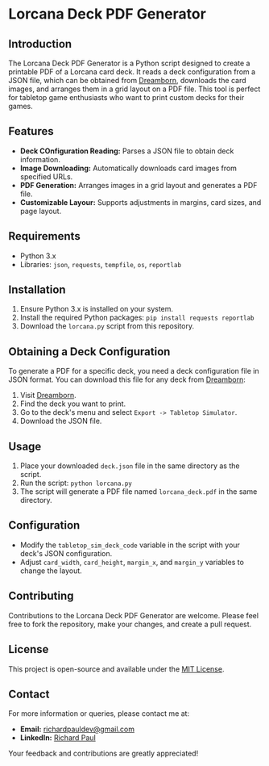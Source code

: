 # Lorcana Deck PDF Generator

## Introduction
The Lorcana Deck PDF Generator is a Python script designed to create a printable PDF of a Lorcana card deck. It reads a deck configuration from a JSON file, which can be obtained from [Dreamborn](https://dreamborn.ink/), downloads the card images, and arranges them in a grid layout on a PDF file. This tool is perfect for tabletop game enthusiasts who want to print custom decks for their games.

## Features
- **Deck COnfiguration Reading:** Parses a JSON file to obtain deck information.
- **Image Downloading:** Automatically downloads card images from specified URLs.
- **PDF Generation:** Arranges images in a grid layout and generates a PDF file.
- **Customizable Layour:** Supports adjustments in margins, card sizes, and page layout.

## Requirements
- Python 3.x
- Libraries: `json`, `requests`, `tempfile`, `os`, `reportlab`

## Installation
1. Ensure Python 3.x is installed on your system.
2. Install the required Python packages: `pip install requests reportlab`
3. Download the `lorcana.py` script from this repository.

## Obtaining a Deck Configuration
To generate a PDF for a specific deck, you need a deck configuration file in JSON format. You can download this file for any deck from [Dreamborn](https://dreamborn.ink/): 

1. Visit [Dreamborn](https://dreamborn.ink).
2. Find the deck you want to print.
3. Go to the deck's menu and select `Export -> Tabletop Simulator`.
4. Download the JSON file.

## Usage
1. Place your downloaded `deck.json` file in the same directory as the script.
2. Run the script: `python lorcana.py`
3. The script will generate a PDF file named `lorcana_deck.pdf` in the same directory.

## Configuration
- Modify the `tabletop_sim_deck_code` variable in the script with your deck's JSON configuration.
- Adjust `card_width`, `card_height`, `margin_x`, and `margin_y` variables to change the layout.

## Contributing
Contributions to the Lorcana Deck PDF Generator are welcome. Please feel free to fork the repository, make your changes, and create a pull request.

## License
This project is open-source and available under the [MIT License](https://opensource.org/license/mit/).

## Contact
For more information or queries, please contact me at:

- **Email:** [richardpauldev@gmail.com](mailto:richardpauldev@gmail.com)
- **LinkedIn:** [Richard Paul](https://www.linkedin.com/in/richardpauldev/)

Your feedback and contributions are greatly appreciated!

